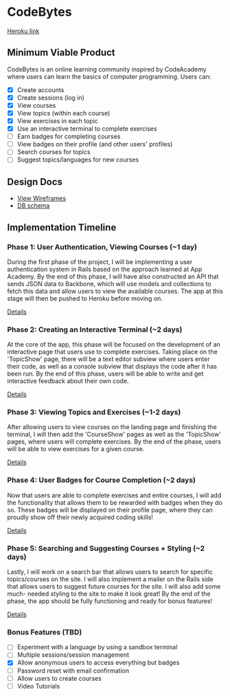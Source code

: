 # CodeBytes

[Heroku link][heroku]

[heroku]: http://codebytes.herokuapp.com

## Minimum Viable Product
CodeBytes is an online learning community inspired by CodeAcademy where users can learn the basics of computer programming. Users can:

<!-- This is a Markdown checklist. Use it to keep track of your progress! -->

- [x] Create accounts
- [x] Create sessions (log in)
- [x] View courses
- [x] View topics (within each course)
- [x] View exercises in each topic
- [x] Use an interactive terminal to complete exercises
- [ ] Earn badges for completing courses
- [ ] View badges on their profile (and other users' profiles)
- [ ] Search courses for topics
- [ ] Suggest topics/languages for new courses

## Design Docs
* [View Wireframes][views]
* [DB schema][schema]

[views]: ./docs/views.md
[schema]: ./docs/schema.md

## Implementation Timeline

### Phase 1: User Authentication, Viewing Courses (~1 day)
During the first phase of the project, I will be implementing a user
authentication system in Rails based on the approach learned at App Academy. By
the end of this phase, I will have also constructed an API that sends JSON data
to Backbone, which will use models and collections to fetch this data and allow
users to view the available courses. The app at this stage will then be pushed
to Heroku before moving on.

[Details][phase-one]

### Phase 2: Creating an Interactive Terminal (~2 days)
At the core of the app, this phase will be focused on the development of an
interactive page that users use to complete exercises. Taking place on the
'TopicShow' page, there will be a text editor subview where users enter their
code, as well as a console subview that displays the code after it has been run.
By the end of this phase, users will be able to write and get interactive
feedback about their own code.

[Details][phase-two]

### Phase 3: Viewing Topics and Exercises (~1-2 days)
After allowing users to view courses on the landing page and finishing the
terminal, I will then add the 'CourseShow' pages as well as the 'TopicShow'
pages, where users will complete exercises. By the end of the phase, users will
be able to view exercises for a given course.

[Details][phase-three]

### Phase 4: User Badges for Course Completion (~2 days)
Now that users are able to complete exercises and entire courses, I will add the
functionality that allows them to be rewarded with badges when they do so. These
badges will be displayed on their profile page, where they can proudly show off
their newly acquired coding skills!

[Details][phase-four]

### Phase 5: Searching and Suggesting Courses + Styling (~2 days)
Lastly, I will work on a search bar that allows users to search for specific
topics/courses on the site. I will also implement a mailer on the Rails side that
allows users to suggest future courses for the site. I will also add some much-
needed styling to the site to make it look great! By the end of the phase,
the app should be fully functioning and ready for bonus features!

[Details][phase-five]

### Bonus Features (TBD)
- [ ] Experiment with a language by using a sandbox terminal
- [ ] Multiple sessions/session management
- [x] Allow anonymous users to access everything but badges
- [ ] Password reset with email confirmation
- [ ] Allow users to create courses
- [ ] Video Tutorials

[phase-one]: ./docs/phases/phase1.md
[phase-two]: ./docs/phases/phase2.md
[phase-three]: ./docs/phases/phase3.md
[phase-four]: ./docs/phases/phase4.md
[phase-five]: ./docs/phases/phase5.md
